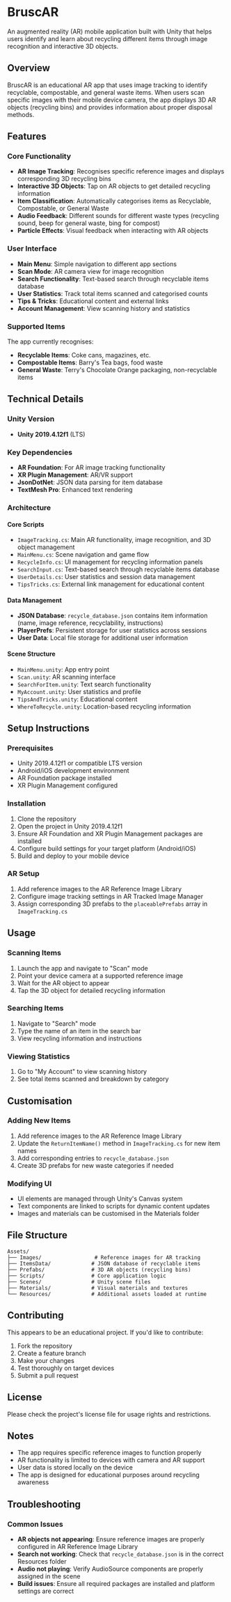 # BruscAR

An augmented reality (AR) mobile application built with Unity that helps users identify and learn about recycling different items through image recognition and interactive 3D objects.

## Overview

BruscAR is an educational AR app that uses image tracking to identify recyclable, compostable, and general waste items. When users scan specific images with their mobile device camera, the app displays 3D AR objects (recycling bins) and provides information about proper disposal methods.

## Features

### Core Functionality
- **AR Image Tracking**: Recognises specific reference images and displays corresponding 3D recycling bins
- **Interactive 3D Objects**: Tap on AR objects to get detailed recycling information
- **Item Classification**: Automatically categorises items as Recyclable, Compostable, or General Waste
- **Audio Feedback**: Different sounds for different waste types (recycling sound, beep for general waste, bing for compost)
- **Particle Effects**: Visual feedback when interacting with AR objects

### User Interface
- **Main Menu**: Simple navigation to different app sections
- **Scan Mode**: AR camera view for image recognition
- **Search Functionality**: Text-based search through recyclable items database
- **User Statistics**: Track total items scanned and categorised counts
- **Tips & Tricks**: Educational content and external links
- **Account Management**: View scanning history and statistics

### Supported Items
The app currently recognises:
- **Recyclable Items**: Coke cans, magazines, etc.
- **Compostable Items**: Barry's Tea bags, food waste
- **General Waste**: Terry's Chocolate Orange packaging, non-recyclable items

## Technical Details

### Unity Version
- **Unity 2019.4.12f1** (LTS)

### Key Dependencies
- **AR Foundation**: For AR image tracking functionality
- **XR Plugin Management**: AR/VR support
- **JsonDotNet**: JSON data parsing for item database
- **TextMesh Pro**: Enhanced text rendering

### Architecture

#### Core Scripts
- `ImageTracking.cs`: Main AR functionality, image recognition, and 3D object management
- `MainMenu.cs`: Scene navigation and game flow
- `RecycleInfo.cs`: UI management for recycling information panels
- `SearchInput.cs`: Text-based search through recyclable items database
- `UserDetails.cs`: User statistics and session data management
- `TipsTricks.cs`: External link management for educational content

#### Data Management
- **JSON Database**: `recycle_database.json` contains item information (name, image reference, recyclability, instructions)
- **PlayerPrefs**: Persistent storage for user statistics across sessions
- **User Data**: Local file storage for additional user information

#### Scene Structure
- `MainMenu.unity`: App entry point
- `Scan.unity`: AR scanning interface
- `SearchForItem.unity`: Text search functionality
- `MyAccount.unity`: User statistics and profile
- `TipsAndTricks.unity`: Educational content
- `WhereToRecycle.unity`: Location-based recycling information

## Setup Instructions

### Prerequisites
- Unity 2019.4.12f1 or compatible LTS version
- Android/iOS development environment
- AR Foundation package installed
- XR Plugin Management configured

### Installation
1. Clone the repository
2. Open the project in Unity 2019.4.12f1
3. Ensure AR Foundation and XR Plugin Management packages are installed
4. Configure build settings for your target platform (Android/iOS)
5. Build and deploy to your mobile device

### AR Setup
1. Add reference images to the AR Reference Image Library
2. Configure image tracking settings in AR Tracked Image Manager
3. Assign corresponding 3D prefabs to the `placeablePrefabs` array in `ImageTracking.cs`

## Usage

### Scanning Items
1. Launch the app and navigate to "Scan" mode
2. Point your device camera at a supported reference image
3. Wait for the AR object to appear
4. Tap the 3D object for detailed recycling information

### Searching Items
1. Navigate to "Search" mode
2. Type the name of an item in the search bar
3. View recycling information and instructions

### Viewing Statistics
1. Go to "My Account" to view scanning history
2. See total items scanned and breakdown by category

## Customisation

### Adding New Items
1. Add reference images to the AR Reference Image Library
2. Update the `ReturnItemName()` method in `ImageTracking.cs` for new item names
3. Add corresponding entries to `recycle_database.json`
4. Create 3D prefabs for new waste categories if needed

### Modifying UI
- UI elements are managed through Unity's Canvas system
- Text components are linked to scripts for dynamic content updates
- Images and materials can be customised in the Materials folder

## File Structure

```
Assets/
├── Images/                 # Reference images for AR tracking
├── ItemsData/             # JSON database of recyclable items
├── Prefabs/               # 3D AR objects (recycling bins)
├── Scripts/               # Core application logic
├── Scenes/                # Unity scene files
├── Materials/             # Visual materials and textures
└── Resources/             # Additional assets loaded at runtime
```

## Contributing

This appears to be an educational project. If you'd like to contribute:
1. Fork the repository
2. Create a feature branch
3. Make your changes
4. Test thoroughly on target devices
5. Submit a pull request

## License

Please check the project's license file for usage rights and restrictions.

## Notes

- The app requires specific reference images to function properly
- AR functionality is limited to devices with camera and AR support
- User data is stored locally on the device
- The app is designed for educational purposes around recycling awareness

## Troubleshooting

### Common Issues
- **AR objects not appearing**: Ensure reference images are properly configured in AR Reference Image Library
- **Search not working**: Check that `recycle_database.json` is in the correct Resources folder
- **Audio not playing**: Verify AudioSource components are properly assigned in the scene
- **Build issues**: Ensure all required packages are installed and platform settings are correct
